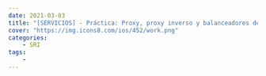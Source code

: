 ```yaml
---
date: 2021-03-03
title: "[SERVICIOS] - Práctica: Proxy, proxy inverso y balanceadores de carga"
cover: "https://img.icons8.com/ios/452/work.png"
categories: 
    - SRI
tags:
    - 
---
```

